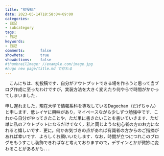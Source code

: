 ```yaml
---
title: "初投稿"
date: 2023-05-14T18:58:04+09:00
categories:
- 日記
- subcategory
tags:
- 日記
keywords:
- 日記
comments:       false
showMeta:       true
showActions:    false
#thumbnailImage: //example.com/image.jpg
#hugo new page/title.md で作れる
---
```



　こんにちは．初投稿です．自分がアウトプットできる場を作ろうと思って当ブログ作成に至ったわけですが，実装方法を大きく変えたり何やらで時間がかかってしまいました．
<!--more-->
申し遅れました，現在大学で情報系科を専攻しているDagechan（だげちゃん）と申します．低レイヤに興味があり，マイペースながら少しずつ勉強中です．これから自分がやってきたことや，ただ単に書きたいことを書いていきます．ただ単に私のアウトプットになるだけでなく，私と同じような初心者の方のお力になれると嬉しいです．更に，何かお気づきの点があれば有識者の方からのご指摘があれば幸いです．よろしくお願いいたします．なお，時間が立つにつれこのブログをもうすこし装飾できればなと考えておりますので，デザインとかが微妙に変わることがあるかも．．．


